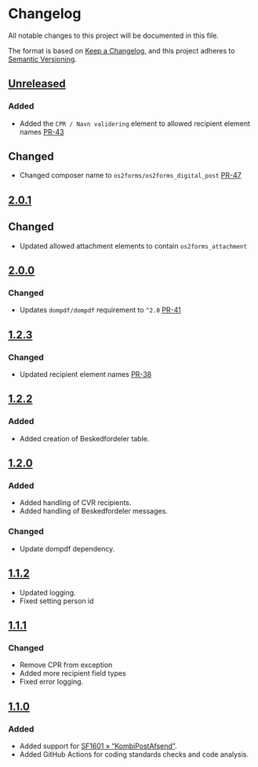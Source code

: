<!-- markdownlint-disable MD024 -->
# Changelog

All notable changes to this project will be documented in this file.

The format is based on [Keep a Changelog](https://keepachangelog.com/en/1.0.0/),
and this project adheres to [Semantic
Versioning](https://semver.org/spec/v2.0.0.html).

## [Unreleased]

### Added

- Added the `CPR / Navn validering` element to allowed recipient element names
  [PR-43](https://github.com/itk-dev/os2forms_digital_post/pull/43)

## Changed

- Changed composer name to `os2forms/os2forms_digital_post`
  [PR-47](https://github.com/itk-dev/os2forms_digital_post/pull/47)

## [2.0.1]

## Changed

- Updated allowed attachment elements to contain `os2forms_attachment`

## [2.0.0]

### Changed

- Updates `dompdf/dompdf` requirement to `^2.0`
  [PR-41](https://github.com/itk-dev/os2forms_digital_post/pull/41)

## [1.2.3]

### Changed

- Updated recipient element names
  [PR-38](https://github.com/itk-dev/os2forms_digital_post/pull/38)

## [1.2.2]

### Added

- Added creation of Beskedfordeler table.

## [1.2.0]

### Added

- Added handling of CVR recipients.
- Added handling of Beskedfordeler messages.

### Changed

- Update dompdf dependency.

## [1.1.2]

- Updated logging.
- Fixed setting person id

## [1.1.1]

### Changed

- Remove CPR from exception
- Added more recipient field types
- Fixed error logging.

## [1.1.0]

### Added

- Added support for [SF1601 »
  “KombiPostAfsend”](https://digitaliseringskataloget.dk/integration/sf1601).
- Added GitHub Actions for coding standards checks and code analysis.

[Unreleased]: https://github.com/itk-dev/os2forms_digital_post/compare/2.0.1...HEAD
[2.0.1]: https://github.com/itk-dev/os2forms_digital_post/compare/2.0.0...2.0.1
[2.0.0]: https://github.com/itk-dev/os2forms_digital_post/compare/1.2.3...2.0.0
[1.2.3]: https://github.com/itk-dev/os2forms_digital_post/compare/1.2.2...1.2.3
[1.2.2]: https://github.com/itk-dev/os2forms_digital_post/compare/1.2.0...1.2.2
[1.2.0]: https://github.com/itk-dev/os2forms_digital_post/compare/1.1.2...1.2.0
[1.1.2]: https://github.com/itk-dev/os2forms_digital_post/compare/1.1.1...1.1.2
[1.1.1]: https://github.com/itk-dev/os2forms_digital_post/compare/1.1.0...1.1.1
[1.1.0]: https://github.com/itk-dev/os2forms_digital_post/compare/1.0.2...1.1.0
